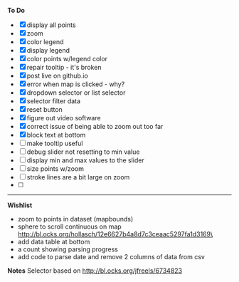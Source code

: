 **To Do**
- [x] display all points
- [x] zoom
- [x] color legend
- [x] display legend
- [x] color points w/legend color
- [x] repair tooltip - it's broken
- [x] post live on github.io
- [x] error when map is clicked - why?
- [x] dropdown selector or list selector
- [x] selector filter data
- [x] reset button
- [x] figure out video software
- [x] correct issue of being able to zoom out too far
- [x] block text at bottom
- [ ] make tooltip useful
- [ ] debug slider not resetting to min value
- [ ] display min and max values to the slider
- [ ] size points w/zoom  
- [ ] stroke lines are a bit large on zoom
- [ ]
---
**Wishlist**
* zoom to points in dataset (mapbounds)
* sphere to scroll continuous on map
 http://bl.ocks.org/hollasch/12e6627b4a8d7c3ceaac5297fa1d3169\
* add data table at bottom
* a count showing parsing progress
* add code to parse date and remove 2 columns of data from csv

**Notes**
Selector based on http://bl.ocks.org/jfreels/6734823
